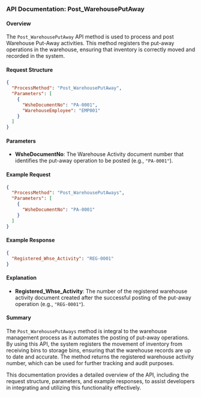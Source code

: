 ### API Documentation: Post_WarehousePutAway

#### Overview
The `Post_WarehousePutAway` API method is used to process and post Warehouse Put-Away activities. This method registers the put-away operations in the warehouse, ensuring that inventory is correctly moved and recorded in the system.

#### Request Structure
```json
{
  "ProcessMethod": "Post_WarehousePutAway",
  "Parameters": [
    {
      "WsheDocumentNo": "PA-0001",
      "WarehouseEmployee": "EMP001"
    }
  ]
}
```

#### Parameters
- **WsheDocumentNo**: The Warehouse Activity document number that identifies the put-away operation to be posted (e.g., `"PA-0001"`).

#### Example Request
```json
{
  "ProcessMethod": "Post_WarehousePutAways",
  "Parameters": [
    {
      "WsheDocumentNo": "PA-0001"
    }
  ]
}
```

#### Example Response
```json
{
  "Registered_Whse_Activity": "REG-0001"
}
```

#### Explanation
- **Registered_Whse_Activity**: The number of the registered warehouse activity document created after the successful posting of the put-away operation (e.g., `"REG-0001"`).

#### Summary
The `Post_WarehousePutAways` method is integral to the warehouse management process as it automates the posting of put-away operations. By using this API, the system registers the movement of inventory from receiving bins to storage bins, ensuring that the warehouse records are up to date and accurate. The method returns the registered warehouse activity number, which can be used for further tracking and audit purposes.

This documentation provides a detailed overview of the API, including the request structure, parameters, and example responses, to assist developers in integrating and utilizing this functionality effectively.
